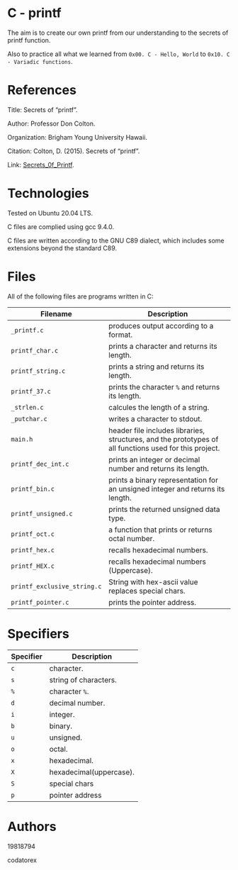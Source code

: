 # C - printf

The aim is to create our own printf from our understanding to the secrets of printf function.

Also to practice all what we learned from `0x00. C - Hello, World` to `0x10. C - Variadic functions`.

# References

Title: Secrets of “printf”.

Author: Professor Don Colton.

Organization: Brigham Young University Hawaii.

Citation: Colton, D. (2015). Secrets of “printf”.

Link: [Secrets_0f_Printf](https://www.academia.edu/10297206/Secrets_of_printf_).

# Technologies

Tested on Ubuntu 20.04 LTS.

C files are complied using gcc 9.4.0.

C files are written according to the GNU C89 dialect, which includes some extensions beyond the standard C89.

# Files

All of the following files are programs written in C:

| Filename           | Description
| ------------------ | ------------------------------------------------------------------------------------------------------- 
| `_printf.c`        | produces output according to a format.
| `printf_char.c`    | prints a character and returns its length.
| `printf_string.c`  | prints a string and returns its length.
| `printf_37.c`      | prints the character `%` and returns its length.
| `_strlen.c`        | calcules the length of a string.
| `_putchar.c`       | writes a character to stdout.
| `main.h`           | header file includes libraries, structures, and the prototypes of all functions used for this  project.
| `printf_dec_int.c` | prints an integer or decimal number and returns its length.
| `printf_bin.c`     | prints a binary representation for an unsigned integer and returns its length.
| `printf_unsigned.c`| prints the returned unsigned data type.
| `printf_oct.c`     | a function that prints or returns octal number.
| `printf_hex.c`     | recalls hexadecimal numbers.
| `printf_HEX.c`     | recalls hexadecimal numbers (Uppercase).
| `printf_exclusive_string.c`| String with hex-ascii value replaces special chars.
| `printf_pointer.c` | prints the pointer address.                   
# Specifiers

| Specifier | Description
| --------- | ------------------------- 
| `c`       | character.
| `s`       | string of characters.
| `%`       | character `%`.
| `d`       | decimal number.
| `i`       | integer.
| `b`       | binary.
| `u`       | unsigned.
| `o`       | octal.
| `x`       | hexadecimal.
| `X`       | hexadecimal(uppercase).
| `S`       | special chars
| `p`       | pointer address
# Authors

19818794

codatorex
